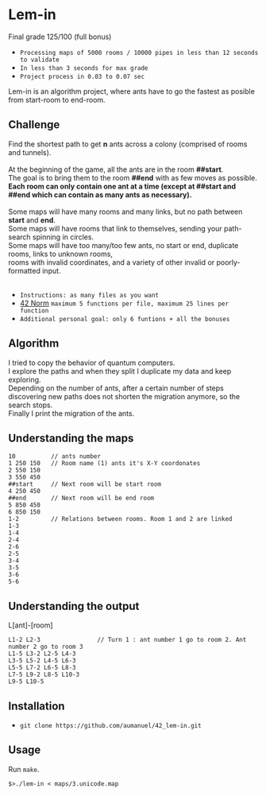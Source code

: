 # Lem-in

Final grade 125/100 (full bonus)<br>
* `Processing maps of 5000 rooms / 10000 pipes in less than 12 seconds to validate`
* `In less than 3 seconds for max grade`
* `Project process in 0.03 to 0.07 sec`

Lem-in is an algorithm project, where ants have to go the fastest as posible from start-room to end-room.<br>

## Challenge

Find the shortest path to get **n** ants across a colony (comprised of rooms and tunnels). <br>
<br>
At the beginning of the game, all the ants are in the room **##start**.<br>
The goal is to bring them to the room **##end** with as few moves as possible. <br>
<strong>Each room can only contain one ant at a time (except at **##start** and **##end** which can contain as many ants as necessary). <br></strong>
<br>
Some maps will have many rooms and many links, but no path between **start** and **end**. <br>
Some maps will have rooms that link to themselves, sending your path-search spinning in circles. <br>
Some maps will have too many/too few ants, no start or end, duplicate rooms, links to unknown rooms, <br>
rooms with invalid coordinates, and a variety of other invalid or poorly-formatted input. <br>
<br>
* `Instructions: as many files as you want`
* [42 Norm](https://cdn.intra.42.fr/pdf/pdf/960/norme.en.pdf) `maximum 5 functions per file, maximum 25 lines per function`
* `Additional personal goal: only 6 funtions + all the bonuses`


## Algorithm

I tried to copy the behavior of quantum computers.<br>
I explore the paths and when they split I duplicate my data and keep exploring.<br>
Depending on the number of ants, after a certain number of steps discovering new paths does not shorten the migration anymore, so the search stops.<br>
Finally I print the migration of the ants.<br>

## Understanding the maps
```
10          // ants number
1 250 150   // Room name (1) ants it's X-Y coordonates
2 550 150
3 550 450
##start     // Next room will be start room
4 250 450
##end       // Next room will be end room
5 850 450
6 850 150
1-2         // Relations between rooms. Room 1 and 2 are linked
1-3
1-4
2-4
2-6
2-5
3-4
3-5
3-6
5-6
```

## Understanding the output

L[ant]-[room]
```
L1-2 L2-3                // Turn 1 : ant number 1 go to room 2. Ant number 2 go to room 3
L1-5 L3-2 L2-5 L4-3
L3-5 L5-2 L4-5 L6-3
L5-5 L7-2 L6-5 L8-3
L7-5 L9-2 L8-5 L10-3
L9-5 L10-5
```

## Installation

* `git clone https://github.com/aumanuel/42_lem-in.git`

## Usage
Run ```make```.
```
$>./lem-in < maps/3.unicode.map
```

